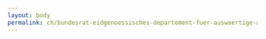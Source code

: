 ```yaml
---
layout: body
permalink: ch/bundesrat-eidgenoessisches-departement-fuer-auswaertige-angelegenheiten-staatssekretariat-politische-direktion-abteilung-menschliche-sicherheit-sektion-finanzen-und-administration-fa/
---
```


